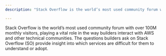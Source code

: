 ```yaml
---
description: "Stack Overflow is the world’s most used community forum with over 100M monthly visitors, playing a vital role in the way builders interact with AWS and other technical communities."

---
```

Stack Overflow is the world’s most used community forum with over 100M monthly visitors, playing a vital role in the way builders interact with AWS and other technical communities. The questions builders ask on Stack Overflow (SO) provide insight into which services are difficult for them to understand or adopt. 
